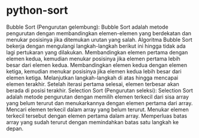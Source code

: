 # python-sort
Bubble Sort (Pengurutan gelembung):
Bubble Sort adalah metode pengurutan dengan membandingkan elemen-elemen yang berdekatan dan menukar posisinya jika ditemukan urutan yang salah. Algoritma Bubble Sort bekerja dengan mengulangi langkah-langkah berikut ini hingga tidak ada lagi pertukaran yang dilakukan.
Membandingkan elemen pertama dengan elemen kedua, kemudian menukar posisinya jika elemen pertama lebih besar dari elemen kedua.
Membandingkan elemen kedua dengan elemen ketiga, kemudian menukar posisinya jika elemen kedua lebih besar dari elemen ketiga.
Melanjutkan langkah-langkah di atas hingga mencapai elemen terakhir.
Setelah iterasi pertama selesai, elemen terbesar akan berada di posisi terakhir.
Selection Sort (Pengurutan seleksi):
Selection Sort adalah metode pengurutan dengan memilih elemen terkecil dari sisa array yang belum terurut dan menukarkannya dengan elemen pertama dari array.
Mencari elemen terkecil dalam array yang belum terurut.
Menukar elemen terkecil tersebut dengan elemen pertama dalam array.
Memperluas batas array yang sudah terurut dengan memindahkan batas satu langkah ke depan.
